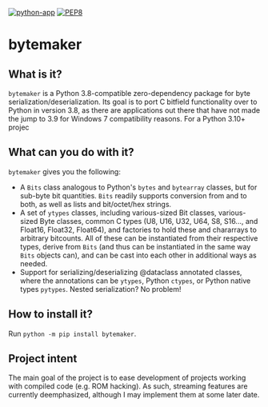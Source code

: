 [![python-app](https://github.com/dem1995/bytemaker/actions/workflows/python-app.yml/badge.svg)](https://github.com/dem1995/bytemaker/actions/workflows/python-app.yml)
[![PEP8](https://img.shields.io/badge/code%20style-pep8-orange.svg)](https://www.python.org/dev/peps/pep-0008/)

# bytemaker
## What is it?
`bytemaker` is a Python 3.8-compatible zero-dependency package for byte serialization/deserialization. Its goal is to port C bitfield functionality over to Python in version 3.8, as there are applications out there that have not made the jump to 3.9 for Windows 7 compatibility reasons. For a Python 3.10+ projec

## What can you do with it?
`bytemaker` gives you the following:
- A `Bits` class analogous to Python's `bytes` and `bytearray` classes, but for sub-byte bit quantities. `Bits` readily supports conversion from and to both, as well as lists and bit/octet/hex strings.
- A set of `ytypes` classes, including various-sized Bit classes, various-sized Byte classes, common C types (U8, U16, U32, U64, S8, S16..., and Float16, Float32, Float64), and factories to hold these and chararrays to arbitrary bitcounts. All of these can be instantiated from their respective types, derive from `Bits` (and thus can be instantiated in the same way `Bits` objects can), and can be cast into each other in additional ways as needed.
- Support for serializing/deserializing @dataclass annotated classes, where the annotations can be `ytypes`, Python `ctypes`, or Python native types `pytypes`. Nested serialization? No problem!

## How to install it?
Run `python -m pip install bytemaker`.

## Project intent
The main goal of the project is to ease development of projects working with compiled code (e.g. ROM hacking). As such, streaming features are currently deemphasized, although I may implement them at some later date. 